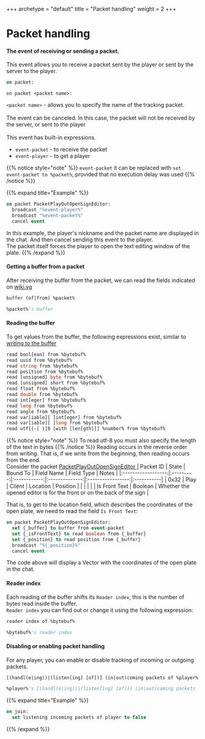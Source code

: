 +++
archetype = "default"
title = "Packet handling"
weight = 2
+++
# Packet handling
#### The event of receiving or sending a packet.
This event allows you to receive a packet sent by the player or sent by the server to the player.
```vb
on packet:
```
```
on packet <packet name>:
```
`<packet name>` - allows you to specify the name of the tracking packet.\
\
The event can be canceled. In this case, the packet will not be received by the server, or sent to the player\
\
This event has built-in expressions.
- `event-packet` - to receive the packet
- `event-player` - to get a player

{{% notice style="note" %}}
`event-packet` it can be replaced with `set event-packet to %packet%`, provided that no execution delay was used 
{{% /notice %}}


{{% expand title="Example" %}}
```vb
on packet PacketPlayOutOpenSignEditor:
  broadcast "%event-player%"
  broadcast "%event-packet%"
  cancel event
```
In this example, the player's nickname and the packet name are displayed in the chat. And then cancel sending this event to the player.\
The packet itself forces the player to open the text editing window of the plate.
{{% /expand %}}

#### Getting a buffer from a packet
After receiving the buffer from the packet, we can read the fields indicated on [wiki.vg <i class="fas fa-link"></i>](https://wiki.vg/Protocol_version_numbers#Release)
```vb
buffer (of|from) %packet%
```
```vb
%packet%'s buffer
```

#### Reading the buffer
To get values from the buffer, the following expressions exist, similar to [writing to the buffer <i class="fas fa-link"></i>](./packet-creation/#filling-the-buffer-with-data)
```vb
read bool[ean] from %bytebuf%
read uuid from %bytebuf%
read string from %bytebuf%
read position from %bytebuf%
read [unsigned] byte from %bytebuf%
read [unsigned] short from %bytebuf%
read float from %bytebuf%
read double from %bytebuf%
read int[eger] from %bytebuf%
read long from %bytebuf%
read angle from %bytebuf%
read var[iable][ ]int[eger] from %bytebuf%
read var[iable][ ]long from %bytebuf%
read utf[(-| )]8 [with [len[gth]]] %number% from %bytebuf%
```
{{% notice style="note" %}}
To read utf-8 you must also specify the length of the text in bytes
{{% /notice %}}
Reading occurs in the reverse order from writing. That is, if we write from the beginning, then reading occurs from the end.\
Consider the packet [PacketPlayOutOpenSignEditor <i class="fas fa-link"></i>](https://wiki.vg/Protocol#Open_Sign_Editor)
| Packet ID          |   State   |   Bound To   |   Field Name   |     Field Type    | Notes      |
|:------------------:|:---------:|:------------:|:--------------:|:-----------------:|:-----------|
|       0x32         |   Play    |    Client    |    Location    |     Position      |            |
|                    |           |              | Is Front Text  |     Boolean       | Whether the opened editor is for the front or on the back of the sign |

That is, to get to the location field, which describes the coordinates of the open plate, we need to read the field `Is Front Text`:
```vb
on packet PacketPlayOutOpenSignEditor:
  set {_buffer} to buffer from event-packet
  set {_isFrontText} to read boolean from {_buffer}
  set {_position} to read position from {_buffer}
  broadcast "%{_position}%"
  cancel event
```

The code above will display a Vector with the coordinates of the open plate in the chat.

#### Reader index 
Each reading of the buffer shifts its `Reader index`, this is the number of bytes read inside the buffer.\
`Reader index` you can find out or change it using the following expression:
```vb
reader index of %bytebuf%
```
```vb
%bytebuf%'s reader index
```

#### Disabling or enabling packet handling
For any player, you can enable or disable tracking of incoming or outgoing packets.
```vb
[(handl(e|ing))|(listen[ing] [of])] (in|out)coming packets of %player%
```
```vb
%player%'s [(handl(e|ing))|(listen[ing] [of])] (in|out)coming packets
```

{{% expand title="Example" %}}
```vb
on join:
  set listening incoming packets of player to false
```
{{% /expand %}}
